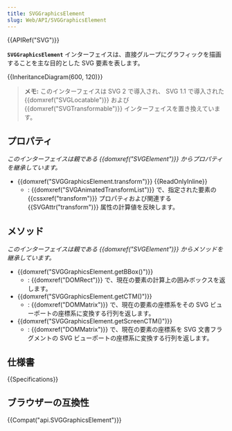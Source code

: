 ```yaml
---
title: SVGGraphicsElement
slug: Web/API/SVGGraphicsElement
---
```


{{APIRef("SVG")}}

**`SVGGraphicsElement`** インターフェイスは、直接グループにグラフィックを描画することを主な目的とした SVG 要素を表します。

{{InheritanceDiagram(600, 120)}}

> **メモ:** このインターフェイスは SVG 2 で導入され、 SVG 1.1 で導入された {{domxref("SVGLocatable")}} および {{domxref("SVGTransformable")}} インターフェイスを置き換えています。

## プロパティ

_このインターフェイスは親である {{domxref("SVGElement")}} からプロパティを継承しています。_

- {{domxref("SVGGraphicsElement.transform")}} {{ReadOnlyInline}}
  - : {{domxref("SVGAnimatedTransformList")}} で、指定された要素の {{cssxref("transform")}} プロパティおよび関連する {{SVGAttr("transform")}} 属性の計算値を反映します。

## メソッド

_このインターフェイスは親である {{domxref("SVGElement")}} からメソッドを継承しています。_

- {{domxref("SVGGraphicsElement.getBBox()")}}
  - : {{domxref("DOMRect")}} で、現在の要素の計算上の囲みボックスを返します。
- {{domxref("SVGGraphicsElement.getCTM()")}}
  - : {{domxref("DOMMatrix")}} で、現在の要素の座標系をその SVG ビューポートの座標系に変換する行列を返します。
- {{domxref("SVGGraphicsElement.getScreenCTM()")}}
  - : {{domxref("DOMMatrix")}} で、現在の要素の座標系を SVG 文書フラグメントの SVG ビューポートの座標系に変換する行列を返します。

## 仕様書

{{Specifications}}

## ブラウザーの互換性

{{Compat("api.SVGGraphicsElement")}}
